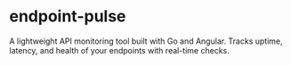 # endpoint-pulse
A lightweight API monitoring tool built with Go and Angular. Tracks uptime, latency, and health of your endpoints with real-time checks.
